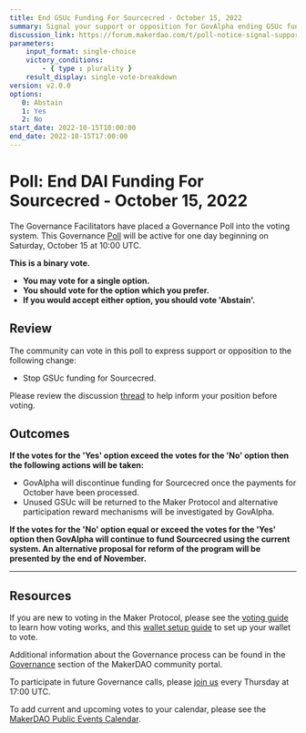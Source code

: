 ```yaml
---
title: End GSUc Funding For Sourcecred - October 15, 2022
summary: Signal your support or opposition for GovAlpha ending GSUc funding for Sourcecred.
discussion_link: https://forum.makerdao.com/t/poll-notice-signal-support-for-ending-dai-funding-for-sourcecred/18204
parameters:
    input_format: single-choice
    victory_conditions:
        - { type : plurality }
    result_display: single-vote-breakdown
version: v2.0.0
options:
   0: Abstain
   1: Yes
   2: No
start_date: 2022-10-15T10:00:00
end_date: 2022-10-15T17:00:00
---
```

# Poll: End DAI Funding For Sourcecred - October 15, 2022

The Governance Facilitators have placed a Governance Poll into the voting system. This Governance [Poll](https://community-development.makerdao.com/en/learn/governance/on-chain-gov) will be active for one day beginning on Saturday, October 15 at 10:00 UTC.

**This is a binary vote.**
- **You may vote for a single option.**
- **You should vote for the option which you prefer.**
- **If you would accept either option, you should vote 'Abstain'.**

## Review

The community can vote in this poll to express support or opposition to the following change:
* Stop GSUc funding for Sourcecred. 

Please review the discussion [thread](https://forum.makerdao.com/t/poll-notice-signal-support-for-ending-dai-funding-for-sourcecred/18204) to help inform your position before voting.

## Outcomes

**If the votes for the 'Yes' option exceed the votes for the 'No' option then the following actions will be taken:**
* GovAlpha will discontinue funding for Sourcecred once the payments for October have been processed.
* Unused GSUc will be returned to the Maker Protocol and alternative participation reward mechanisms will be investigated by GovAlpha.

**If the votes for the 'No' option equal or exceed the votes for the 'Yes' option then GovAlpha will continue to fund Sourcecred using the current system. An alternative proposal for reform of the program will be presented by the end of November.**

---

## Resources

If you are new to voting in the Maker Protocol, please see the [voting guide](https://community-development.makerdao.com/en/learn/governance/how-voting-works/) to learn how voting works, and this [wallet setup guide](https://community-development.makerdao.com/en/learn/governance/voting-setup/) to set up your wallet to vote.

Additional information about the Governance process can be found in the [Governance](https://community-development.makerdao.com/en/learn/governance) section of the MakerDAO community portal.

To participate in future Governance calls, please [join us](https://github.com/makerdao/community/tree/master/governance/governance-and-risk-meetings) every Thursday at 17:00 UTC.

To add current and upcoming votes to your calendar, please see the [MakerDAO Public Events Calendar](https://calendar.google.com/calendar/embed?src=makerdao.com_3efhm2ghipksegl009ktniomdk%40group.calendar.google.com&ctz=UTC&mode=week&showCalendars=0&showPrint=0).
